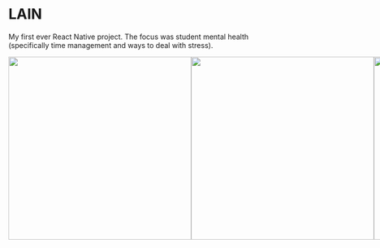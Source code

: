 # LAIN
My first ever React Native project. The focus was student mental health (specifically time management and ways to deal with stress).
<div style="display: flex;">
  <img src="https://cdn.discordapp.com/attachments/708448052301791275/1133553336981921832/FirstOb.png" width="360"/> 
  <img src="https://cdn.discordapp.com/attachments/708448052301791275/1133553377876377600/Homepage.png" width="360"/> 
  <img src="https://cdn.discordapp.com/attachments/708448052301791275/1133553432008085554/CalendarPage.png" width="360"/> 
</div>

